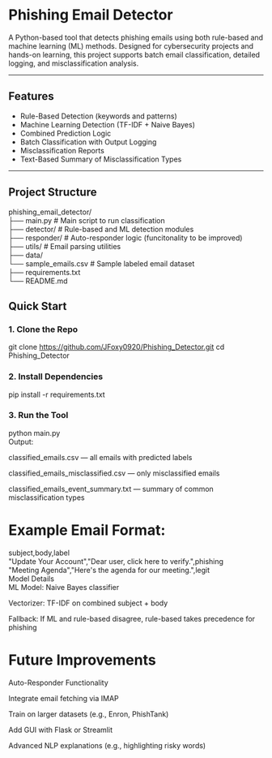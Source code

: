 # Phishing Email Detector

A Python-based tool that detects phishing emails using both rule-based and machine learning (ML) methods. Designed for cybersecurity projects and hands-on learning, this project supports batch email classification, detailed logging, and misclassification analysis.

---

## Features
- Rule-Based Detection (keywords and patterns)
- Machine Learning Detection (TF-IDF + Naive Bayes)
- Combined Prediction Logic
- Batch Classification with Output Logging
- Misclassification Reports
- Text-Based Summary of Misclassification Types

---

## Project Structure

phishing_email_detector/ <br/>
├── main.py # Main script to run classification <br/>
├── detector/ # Rule-based and ML detection modules<br/>
├── responder/ # Auto-responder logic (funcitonality to be improved)<br/>
├── utils/ # Email parsing utilities <br/>
├── data/ <br/>
└── sample_emails.csv # Sample labeled email dataset <br/>
├── requirements.txt <br/>
└── README.md<br/>

## Quick Start

### 1. Clone the Repo

git clone https://github.com/JFoxy0920/Phishing_Detector.git
cd Phishing_Detector

### 2. Install Dependencies
pip install -r requirements.txt

### 3. Run the Tool
python main.py <br/>
Output:

classified_emails.csv — all emails with predicted labels

classified_emails_misclassified.csv — only misclassified emails

classified_emails_event_summary.txt — summary of common misclassification types

# Example Email Format:
subject,body,label <br/>
"Update Your Account","Dear user, click here to verify.",phishing <br/>
"Meeting Agenda","Here's the agenda for our meeting.",legit<br/>
Model Details <br/>
ML Model: Naive Bayes classifier <br/>

Vectorizer: TF-IDF on combined subject + body <br/>

Fallback: If ML and rule-based disagree, rule-based takes precedence for phishing

# Future Improvements
Auto-Responder Functionality

Integrate email fetching via IMAP

Train on larger datasets (e.g., Enron, PhishTank)

Add GUI with Flask or Streamlit

Advanced NLP explanations (e.g., highlighting risky words)
